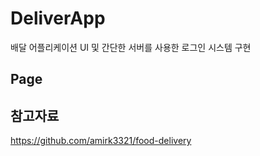 # DeliverApp
배달 어플리케이션 UI 및 간단한 서버를 사용한 로그인 시스템 구현

## Page



## 참고자료
https://github.com/amirk3321/food-delivery
